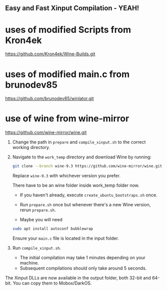 ## Easy and Fast Xinput Compilation - YEAH!



# uses of modified Scripts from Kron4ek
	
https://github.com/Kron4ek/Wine-Builds.git



# uses of modified main.c from brunodev85
	
https://github.com/brunodev85/winlator.git



# use of wine from wine-mirror
	
https://github.com/wine-mirror/wine.git



1. Change the path in `prepare` and `compile_xinput.sh` to the correct working directory.

2. Navigate to the `work_temp` directory and download Wine by running:

    ```bash
    git clone --branch wine-9.3 https://github.com/wine-mirror/wine.git
    ```
    
    Replace `wine-9.3` with whichever version you prefer.
    
    There have to be an wine folder inside work_temp folder now.



   - If you haven't already, execute `create_ubuntu_bootstraps.sh` once.
   
   - Run `prepare.sh` once but whenever there's a new Wine version, rerun `prepare.sh`.
  
   - Maybe you will need 
   
    ```bash
    sudo apt install autoconf bubblewrap
    ```

   Ensure your `main.c` file is located in the input folder.

3. Run `compile_xinput.sh`.

    - The initial compilation may take 1 minutes depending on your machine.
    - Subsequent compilations should only take around 5 seconds.

The Xinput DLLs are now available in the output folder, both 32-bit and 64-bit. You can copy them to Mobox/DarkOS.



